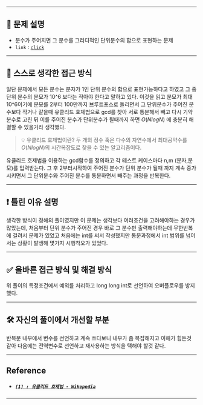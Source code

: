 
---

## 🔖 문제 설명

- 분수가 주어지면 그 분수를 그리디적인 단위분수의 합으로 표현하는 문제
- `link` : [`click`](https://www.acmicpc.net/problem/4587)

---

## 🍳 스스로 생각한 접근 방식

일단 문제에서 모든 분수는 분자가 1인 단위 분수의 합으로 표현가능하다고 하였고 그 중 단위 분수의 분모가 10^6 보다는 작아야 한다고 말하고 있다. 이것을 읽고 분모가 최대 10^6이기에 분모를 2부터 100만까지 브루트포스로 돌리면서 그 단위분수가 주어진 분수보다 작거나 같을때 유클리드 호제법으로 gcd를 찾아 서로 통분해서 빼고 다시 기약분수로 고친 뒤 이를 주어진 분수가 단위분수가 될때까지 하면 $O(NlogN)$ 에 충분히 해결할 수 있을거라 생각했다.

> 💡 유클리드 호제법이란?
    두 개의 정수 혹은 다수의 자연수에서 최대공약수를 $O(NlogN)$의 시간복잡도로 찾을 수 있는 알고리즘이다.

유클리드 호제법을 이용하는 gcd함수를 정의하고 각 테스트 케이스마다 n,m (분자,분모)를 입력받는다. 그 후 2부터시작하여 주어진 분수가 단위 분수가 될때 까지 계속 증가시키면서  그 단위분수와 주어진 분수를 통분하면서 빼주는 과정을 반복한다.

---


## ❗ 틀린 이유 설명

생각한 방식이 정해의 풀이였지만 이 문제는 생각보다 여러조건을 고려해야하는 경우가 많았는데, 처음부터 단위 분수가 주어진 경우 바로 그 분수만 출력해야하는데 무한반복에 걸려서 문제가 있었고 처음에는 int를 써서 작성했지만 통분과정에서 int 범위를 넘어서는 상황이 발생해 몇가지 시행착오가 있었다.

---


## ✅ 올바른 접근 방식 및 해결 방식

위 풀이의 특정조건에서 예외를 처리하고 long long int로 선언하여 오버플로우를 방지했다.

---

## 🛠 자신의 풀이에서 개선할 부분

반복문 내부에서 변수를 선언하고 계속 쓰다보니 내부가 좀 복잡해지고 이해가 힘든것 같아 다음에는 전역변수로 선언하고 재사용하는 방식을 택해야 할것 같다.

---

## Reference

- ##### [`[1] : 유클리드 호제법 - Wikepedia`](https://ko.wikipedia.org/wiki/최대공약수)
---

